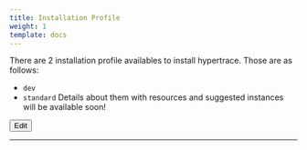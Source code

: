 ```yaml
---
title: Installation Profile
weight: 1
template: docs
---
```


There are 2 installation profile availables to install hypertrace. Those are as follows:
- `dev`
- `standard`
Details about them with resources and suggested instances will be available soon!

<a href="https://github.com/hypertrace/hypertrace-docs-website/tree/master/src/pages/deployments/index.md">
<button type="button">Edit</button></a>

***
